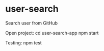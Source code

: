# user-search
Search user from GitHub 

Open project:
cd user-search-app 
npm start 

Testing: 
npm test 
